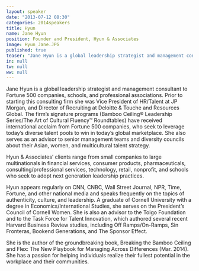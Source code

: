 ```yaml
---
layout: speaker
date: "2013-07-12 08:30"
categories: 2014speakers
title: Hyun
name: Jane Hyun
position: Founder and President, Hyun & Associates
image: Hyun_Jane.JPG
published: true
teaser: "Jane Hyun is a global leadership strategist and management consultant to Fortune 500 companies, schools, and professional associations. Prior to starting this consulting firm she was Vice President of HR/Talent at JP Morgan, and Director of Recruiting at Deloitte & Touche and Resources Global."
in: null
tw: null
ww: null
---
```


Jane Hyun is a global leadership strategist and management consultant to Fortune 500 companies, schools, and professional associations. Prior to starting this consulting firm she was Vice President of HR/Talent at JP Morgan, and Director of Recruiting at Deloitte & Touche and Resources Global.  The firm’s signature programs (Bamboo Ceiling® Leadership Series/The Art of Cultural Fluency™ Roundtables) have received international acclaim from Fortune 500 companies, who seek to leverage today’s diverse talent pools to win in today’s global marketplace. She also serves as an advisor to senior management teams and diversity councils about their Asian, women, and multicultural talent strategy. 

Hyun & Associates’ clients range from small companies to large multinationals in financial services, consumer products, pharmaceuticals, consulting/professional services, technology, retail, nonprofit, and schools who seek to adopt next generation leadership practices. 

Hyun appears regularly on CNN, CNBC, Wall Street Journal, NPR, Time, Fortune, and other national media and speaks frequently on the topics of authenticity, culture, and leadership.  A graduate of Cornell University with a degree in Economics/International Studies, she serves on the President’s Council of Cornell Women.  She is also an advisor to the Toigo Foundation and to the Task Force for Talent Innovation, which authored several recent Harvard Business Review studies, including Off Ramps/On-Ramps, Sin Fronteras, Bookend Generations, and The Sponsor Effect. 

She is the author of the groundbreaking book, Breaking the Bamboo Ceiling and Flex: The New Playbook for Managing Across Differences (Mar. 2014).  She has a passion for helping individuals realize their fullest potential in the workplace and their communities.
